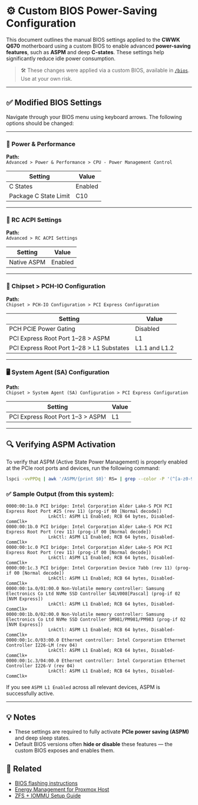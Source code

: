 # ⚙️ Custom BIOS Power-Saving Configuration

This document outlines the manual BIOS settings applied to the **CWWK Q670** motherboard using a custom BIOS to enable advanced **power-saving features**, such as **ASPM** and deep **C-states**. These settings help significantly reduce idle power consumption.

> 🛠️ These changes were applied via a custom BIOS, available in [`/bios`](../bios). Use at your own risk.

---

## ✅ Modified BIOS Settings

Navigate through your BIOS menu using keyboard arrows. The following options should be changed:

---

### 🔋 Power & Performance

**Path:**  
`Advanced > Power & Performance > CPU - Power Management Control`

| Setting                          | Value     |
|----------------------------------|-----------|
| C States                         | Enabled   |
| Package C State Limit            | C10       |

---

### 🧬 RC ACPI Settings

**Path:**  
`Advanced > RC ACPI Settings`

| Setting       | Value     |
|----------------|-----------|
| Native ASPM   | Enabled   |

---

### 🧩 Chipset > PCH-IO Configuration

**Path:**  
`Chipset > PCH-IO Configuration > PCI Express Configuration`

| Setting                          | Value                |
|----------------------------------|----------------------|
| PCH PCIE Power Gating            | Disabled             |
| PCI Express Root Port 1–28 > ASPM| L1                   |
| PCI Express Root Port 1–28 > L1 Substates | L1.1 and L1.2 |

---

### 🖥️ System Agent (SA) Configuration

**Path:**  
`Chipset > System Agent (SA) Configuration > PCI Express Configuration`

| Setting                          | Value     |
|----------------------------------|-----------|
| PCI Express Root Port 1–3 > ASPM | L1        |

---

## 🔍 Verifying ASPM Activation

To verify that ASPM (Active State Power Management) is properly enabled at the PCIe root ports and devices, run the following command:

```bash
lspci -vvPPDq | awk '/ASPM/{print $0}' RS= | grep --color -P '(^[a-z0-9:./]+|:\sASPM (\w+)? ?((En|Dis)abled)?)'
```

### ✅ Sample Output (from this system):

```text
0000:00:1a.0 PCI bridge: Intel Corporation Alder Lake-S PCH PCI Express Root Port #25 (rev 11) (prog-if 00 [Normal decode])
                LnkCtl: ASPM L1 Enabled; RCB 64 bytes, Disabled- CommClk+
0000:00:1b.0 PCI bridge: Intel Corporation Alder Lake-S PCH PCI Express Root Port (rev 11) (prog-if 00 [Normal decode])
                LnkCtl: ASPM L1 Enabled; RCB 64 bytes, Disabled- CommClk+
0000:00:1c.0 PCI bridge: Intel Corporation Alder Lake-S PCH PCI Express Root Port (rev 11) (prog-if 00 [Normal decode])
                LnkCtl: ASPM L1 Enabled; RCB 64 bytes, Disabled- CommClk+
0000:00:1c.3 PCI bridge: Intel Corporation Device 7abb (rev 11) (prog-if 00 [Normal decode])
                LnkCtl: ASPM L1 Enabled; RCB 64 bytes, Disabled- CommClk+
0000:00:1a.0/01:00.0 Non-Volatile memory controller: Samsung Electronics Co Ltd NVMe SSD Controller S4LV008[Pascal] (prog-if 02 [NVM Express])
                LnkCtl: ASPM L1 Enabled; RCB 64 bytes, Disabled- CommClk+
0000:00:1b.0/02:00.0 Non-Volatile memory controller: Samsung Electronics Co Ltd NVMe SSD Controller SM981/PM981/PM983 (prog-if 02 [NVM Express])
                LnkCtl: ASPM L1 Enabled; RCB 64 bytes, Disabled- CommClk+
0000:00:1c.0/03:00.0 Ethernet controller: Intel Corporation Ethernet Controller I226-LM (rev 04)
                LnkCtl: ASPM L1 Enabled; RCB 64 bytes, Disabled- CommClk+
0000:00:1c.3/04:00.0 Ethernet controller: Intel Corporation Ethernet Controller I226-V (rev 04)
                LnkCtl: ASPM L1 Enabled; RCB 64 bytes, Disabled- CommClk+
```

If you see `ASPM L1 Enabled` across all relevant devices, ASPM is successfully active.

---

## 💡 Notes

- These settings are required to fully activate **PCIe power saving (ASPM)** and deep sleep states.
- Default BIOS versions often **hide or disable** these features — the custom BIOS exposes and enables them.

## 🔗 Related

- [BIOS flashing instructions](../bios/README.md)
- [Energy Management for Proxmox Host](../configs/energy-management.md)
- [ZFS + IOMMU Setup Guide](../docs/zfs-setup.md)